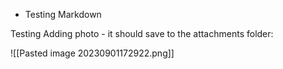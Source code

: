 
- Testing Markdown


Testing Adding photo - it should save to the attachments folder:

![[Pasted image 20230901172922.png]]
